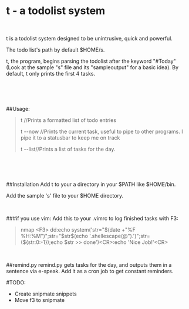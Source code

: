 t - a todolist system
=====================

<br>

t is a todolist system designed to be unintrusive, quick and powerful.

The todo list's path by default $HOME/s. 

t, the program, begins parsing the todolist after the keyword "#Today" (Look at the sample "s" file and its "sampleoutput" for a basic idea). 
By default, t only prints the first 4 tasks.

<br><br><br>

##Usage:
>t //Prints a formatted list of todo entries
>
>t --now //Prints the current task, useful to pipe to other programs. I pipe it to a statusbar to keep me on track
>
>t --list//Prints a list of tasks for the day.

<br><br><br>

##Installation
Add t to your a directory in your $PATH like $HOME/bin.

Add the sample 's' file to your $HOME directory.

<br>

###if you use vim:
Add this to your .vimrc to log finished tasks with F3:

>nmap \<F3\> dd:echo system('str="$(date +"%F %H:%M")";str="$str$(echo '.shellescape(@").')";str=(${str:0:-1});echo $str \>\> done')\<CR\>:echo 'Nice Job!'\<CR\>

<br>

##remind.py
remind.py gets tasks for the day, and outputs them in a sentence via e-speak.
Add it as a cron job to get constant reminders.

#TODO:
 - Create snipmate snippets
 - Move f3 to snipmate

